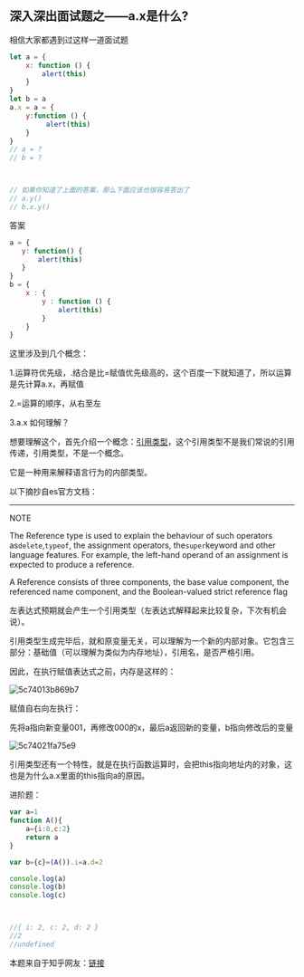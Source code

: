 ## 深入深出面试题之——a.x是什么?

相信大家都遇到过这样一道面试题

```javascript
let a = {
    x: function () {
        alert(this)
    }
}
let b = a
a.x = a = {
    y:function () {
         alert(this)
    }
}
// a = ?
// b = ?



// 如果你知道了上面的答案，那么下面应该也很容易答出了
// a.y()
// b.x.y()
```

答案

```javascript
a = {
   y: function() {
       alert(this)
   }
}
b = {
    x : {
        y : function () {
            alert(this)
        }
    }
}
```

这里涉及到几个概念：

1.运算符优先级，.结合是比=赋值优先级高的，这个百度一下就知道了，所以运算是先计算a.x，再赋值

2.=运算的顺序，从右至左

3.a.x 如何理解？

想要理解这个，首先介绍一个概念：[引用类型](https://tc39.github.io/ecma262/#sec-reference-specification-type)，这个引用类型不是我们常说的引用传递，引用类型，不是一个概念。

它是一种用来解释语言行为的内部类型。

以下摘抄自es官方文档：

---

NOTE

The Reference type is used to explain the behaviour of such operators as`delete`,`typeof`, the assignment operators, the`super`keyword and other language features. For example, the left-hand operand of an assignment is expected to produce a reference.

A Reference consists of three components, the base value component, the referenced name component, and the Boolean-valued strict reference flag

左表达式预期就会产生一个引用类型（左表达式解释起来比较复杂，下次有机会说）。

引用类型生成完毕后，就和原变量无关，可以理解为一个新的内部对象。它包含三部分：基础值（可以理解为类似为内存地址），引用名，是否严格引用。

因此，在执行赋值表达式之前，内存是这样的：

![5c74013b869b7](https://i.loli.net/2019/02/25/5c74013b869b7.png)



赋值自右向左执行：

先将a指向新变量001，再修改000的x，最后a返回新的变量，b指向修改后的变量

![5c74021fa75e9](https://i.loli.net/2019/02/25/5c74021fa75e9.png)



引用类型还有一个特性，就是在执行函数运算时，会把this指向地址内的对象，这也是为什么a.x里面的this指向a的原因。



进阶题：

```javascript
var a=1
function A(){
    a={i:0,c:2}
    return a
}

var b={c}=(A()).i=a.d=2

console.log(a)
console.log(b)
console.log(c)



//{ i: 2, c: 2, d: 2 }
//2
//undefined
```

本题来自于知乎网友：[链接](https://zhuanlan.zhihu.com/p/25428739)


